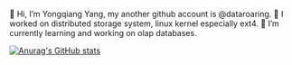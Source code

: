 👋 Hi, I’m Yongqiang Yang, my another github account is @dataroaring.
👀 I worked on distributed storage system, linux kernel especially ext4.
🌱 I’m currently learning and working on olap databases.

<!--
**xiaoqiangnk/xiaoqiangnk** is a ✨ _special_ ✨ repository because its `README.md` (this file) appears on your GitHub profile.

Here are some ideas to get you started:

- 🔭 I’m currently working on ...
- 🌱 I’m currently learning ...
- 👯 I’m looking to collaborate on ...
- 🤔 I’m looking for help with ...
- 💬 Ask me about ...
- 📫 How to reach me: ...
- 😄 Pronouns: ...
- ⚡ Fun fact: ...
-->


[![Anurag's GitHub stats](https://github-readme-stats.vercel.app/api?username=xiaoqiangnk&show_icons=true&theme=radical&include_all_commits=true)](https://github.com/anuraghazra/github-readme-stats)
